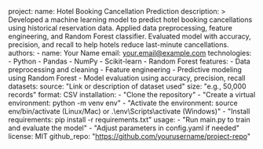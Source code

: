 project:
  name: Hotel Booking Cancellation Prediction
  description: >
    Developed a machine learning model to predict hotel booking cancellations
    using historical reservation data. Applied data preprocessing, feature
    engineering, and Random Forest classifier. Evaluated model with accuracy,
    precision, and recall to help hotels reduce last-minute cancellations.
  authors:
    - name: Your Name
      email: your.email@example.com
  technologies:
    - Python
    - Pandas
    - NumPy
    - Scikit-learn
    - Random Forest
  features:
    - Data preprocessing and cleaning
    - Feature engineering
    - Predictive modeling using Random Forest
    - Model evaluation using accuracy, precision, recall
  datasets:
    source: "Link or description of dataset used"
    size: "e.g., 50,000 records"
    format: CSV
  installation:
    - "Clone the repository"
    - "Create a virtual environment: python -m venv env"
    - "Activate the environment: source env/bin/activate (Linux/Mac) or .\\env\\Scripts\\activate (Windows)"
    - "Install requirements: pip install -r requirements.txt"
  usage:
    - "Run main.py to train and evaluate the model"
    - "Adjust parameters in config.yaml if needed"
  license: MIT
  github_repo: "https://github.com/yourusername/project-repo"
